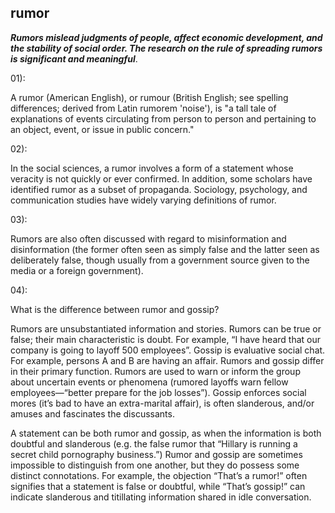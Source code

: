 ## rumor

_**Rumors mislead judgments of people, affect economic development, and the stability of social order. The research on the rule of spreading rumors is significant and meaningful**_.

01):

A rumor (American English), or rumour (British English; see spelling differences; derived from Latin rumorem 'noise'), is "a tall tale of explanations of events circulating from person to person and pertaining to an object, event, or issue in public concern."

02):

In the social sciences, a rumor involves a form of a statement whose veracity is not quickly or ever confirmed. In addition, some scholars have identified rumor as a subset of propaganda. Sociology, psychology, and communication studies have widely varying definitions of rumor.

03):

Rumors are also often discussed with regard to misinformation and disinformation (the former often seen as simply false and the latter seen as deliberately false, though usually from a government source given to the media or a foreign government).

04):

What is the difference between rumor and gossip?

Rumors are unsubstantiated information and stories. Rumors can be true or false; their main characteristic is doubt. For example, “I have heard that our company is going to layoff 500 employees”. Gossip is evaluative social chat. For example, persons A and B are having an affair. Rumors and gossip differ in their primary function. Rumors are used to warn or inform the group about uncertain events or phenomena (rumored layoffs warn fellow employees—“better prepare for the job losses”). Gossip enforces social mores (it’s bad to have an extra-marital affair), is often slanderous, and/or amuses and fascinates the discussants.

A statement can be both rumor and gossip, as when the information is both doubtful and slanderous (e.g. the false rumor that “Hillary is running a secret child pornography business.”) Rumor and gossip are sometimes impossible to distinguish from one another, but they do possess some distinct connotations. For example, the objection “That’s a rumor!” often signifies that a statement is false or doubtful, while “That’s gossip!” can indicate slanderous and titillating information shared in idle conversation.

